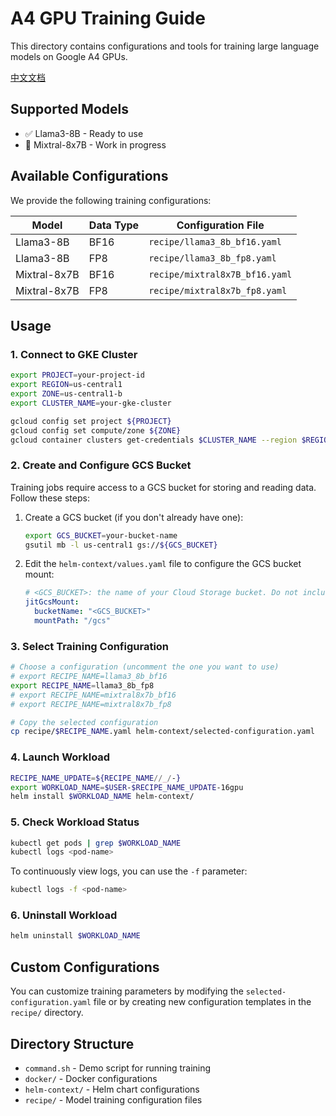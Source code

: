 # A4 GPU Training Guide

This directory contains configurations and tools for training large language models on Google A4 GPUs.

[中文文档](./README_CN.md)

## Supported Models

- ✅ Llama3-8B - Ready to use
- 🚧 Mixtral-8x7B - Work in progress

## Available Configurations

We provide the following training configurations:

| Model | Data Type | Configuration File |
|-------|-----------|-------------------|
| Llama3-8B | BF16 | `recipe/llama3_8b_bf16.yaml` |
| Llama3-8B | FP8 | `recipe/llama3_8b_fp8.yaml` |
| Mixtral-8x7B | BF16 | `recipe/mixtral8x7B_bf16.yaml` |
| Mixtral-8x7B | FP8 | `recipe/mixtral8x7b_fp8.yaml` |

## Usage

### 1. Connect to GKE Cluster

```bash
export PROJECT=your-project-id
export REGION=us-central1
export ZONE=us-central1-b
export CLUSTER_NAME=your-gke-cluster

gcloud config set project ${PROJECT}
gcloud config set compute/zone ${ZONE}
gcloud container clusters get-credentials $CLUSTER_NAME --region $REGION
```

### 2. Create and Configure GCS Bucket

Training jobs require access to a GCS bucket for storing and reading data. Follow these steps:

1. Create a GCS bucket (if you don't already have one):
   ```bash
   export GCS_BUCKET=your-bucket-name
   gsutil mb -l us-central1 gs://${GCS_BUCKET}
   ```

2. Edit the `helm-context/values.yaml` file to configure the GCS bucket mount:
   ```yaml
   # <GCS_BUCKET>: the name of your Cloud Storage bucket. Do not include the gs:// prefix, and do not miss ""
   jitGcsMount:
     bucketName: "<GCS_BUCKET>"
     mountPath: "/gcs"
   ```

### 3. Select Training Configuration

```bash
# Choose a configuration (uncomment the one you want to use)
# export RECIPE_NAME=llama3_8b_bf16
export RECIPE_NAME=llama3_8b_fp8
# export RECIPE_NAME=mixtral8x7b_bf16
# export RECIPE_NAME=mixtral8x7b_fp8

# Copy the selected configuration
cp recipe/$RECIPE_NAME.yaml helm-context/selected-configuration.yaml
```

### 4. Launch Workload

```bash
RECIPE_NAME_UPDATE=${RECIPE_NAME//_/-}
export WORKLOAD_NAME=$USER-$RECIPE_NAME_UPDATE-16gpu
helm install $WORKLOAD_NAME helm-context/
```

### 5. Check Workload Status

```bash
kubectl get pods | grep $WORKLOAD_NAME
kubectl logs <pod-name>
```

To continuously view logs, you can use the `-f` parameter:
```bash
kubectl logs -f <pod-name>
```

### 6. Uninstall Workload

```bash
helm uninstall $WORKLOAD_NAME
```

## Custom Configurations

You can customize training parameters by modifying the `selected-configuration.yaml` file or by creating new configuration templates in the `recipe/` directory.

## Directory Structure

- `command.sh` - Demo script for running training
- `docker/` - Docker configurations
- `helm-context/` - Helm chart configurations
- `recipe/` - Model training configuration files